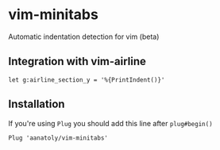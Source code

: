 # vim-minitabs
Automatic indentation detection for vim (beta)

## Integration with vim-airline

```vim
let g:airline_section_y = '%{PrintIndent()}'
```

## Installation
If you're using `Plug` you should add this line after `plug#begin()`
```vim
Plug 'aanatoly/vim-minitabs'
```
